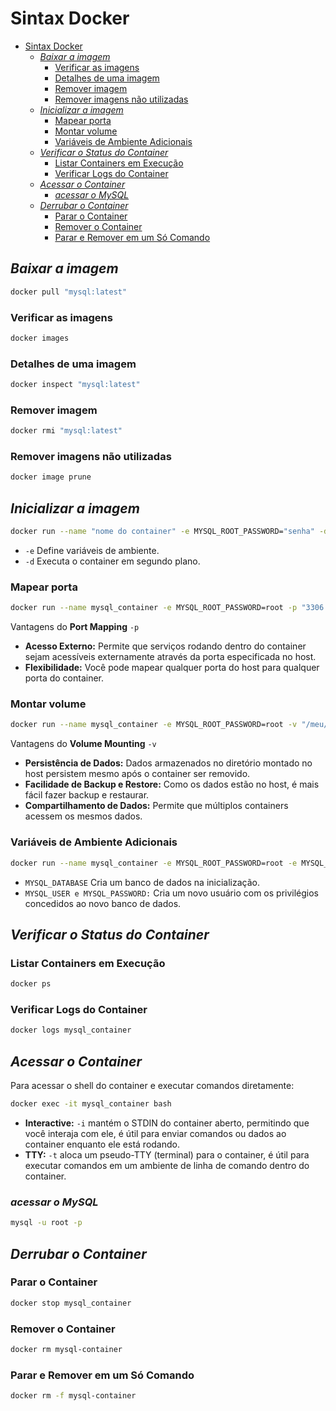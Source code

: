 # Sintax Docker

- [Sintax Docker](#sintax-docker)
  - [*Baixar a imagem*](#baixar-a-imagem)
    - [Verificar as imagens](#verificar-as-imagens)
    - [Detalhes de uma imagem](#detalhes-de-uma-imagem)
    - [Remover imagem](#remover-imagem)
    - [Remover imagens não utilizadas](#remover-imagens-não-utilizadas)
  - [*Inicializar a imagem*](#inicializar-a-imagem)
    - [Mapear porta](#mapear-porta)
    - [Montar volume](#montar-volume)
    - [Variáveis de Ambiente Adicionais](#variáveis-de-ambiente-adicionais)
  - [*Verificar o Status do Container*](#verificar-o-status-do-container)
    - [Listar Containers em Execução](#listar-containers-em-execução)
    - [Verificar Logs do Container](#verificar-logs-do-container)
  - [*Acessar o Container*](#acessar-o-container)
    - [*acessar o MySQL*](#acessar-o-mysql)
  - [*Derrubar o Container*](#derrubar-o-container)
    - [Parar o Container](#parar-o-container)
    - [Remover o Container](#remover-o-container)
    - [Parar e Remover em um Só Comando](#parar-e-remover-em-um-só-comando)

## *Baixar a imagem*

```bash
docker pull "mysql:latest"
```

### Verificar as imagens

```bash
docker images
```

### Detalhes de uma imagem

```bash
docker inspect "mysql:latest"
```

### Remover imagem

```bash
docker rmi "mysql:latest"
```

### Remover imagens não utilizadas

```bash
docker image prune
```

## *Inicializar a imagem*

```bash
docker run --name "nome do container" -e MYSQL_ROOT_PASSWORD="senha" -d "mysql"
```

- ``-e`` Define variáveis de ambiente.
- ``-d`` Executa o container em segundo plano.

### Mapear porta

```bash
docker run --name mysql_container -e MYSQL_ROOT_PASSWORD=root -p "3306:3306" -d mysql
```

Vantagens do **Port Mapping** ``-p``

- **Acesso Externo:** Permite que serviços rodando dentro do container sejam acessíveis externamente através da porta especificada no host.
- **Flexibilidade:** Você pode mapear qualquer porta do host para qualquer porta do container.

### Montar volume

```bash
docker run --name mysql_container -e MYSQL_ROOT_PASSWORD=root -v "/meu/diretorio:/var/lib/mysql" -d mysql
```

Vantagens do **Volume Mounting** ``-v``

- **Persistência de Dados:** Dados armazenados no diretório montado no host persistem mesmo após o container ser removido.
- **Facilidade de Backup e Restore:** Como os dados estão no host, é mais fácil fazer backup e restaurar.
- **Compartilhamento de Dados:** Permite que múltiplos containers acessem os mesmos dados.

### Variáveis de Ambiente Adicionais

```bash
docker run --name mysql_container -e MYSQL_ROOT_PASSWORD=root -e MYSQL_DATABASE="db" -e MYSQL_USER="usuario" -e MYSQL_PASSWORD="senha_usuario" -d mysql
```

- ``MYSQL_DATABASE`` Cria um banco de dados na inicialização.
- ``MYSQL_USER e MYSQL_PASSWORD:`` Cria um novo usuário com os privilégios concedidos ao novo banco de dados.

## *Verificar o Status do Container*

### Listar Containers em Execução

```bash
docker ps
```

### Verificar Logs do Container

```bash
docker logs mysql_container
```

## *Acessar o Container*

Para acessar o shell do container e executar comandos diretamente:

```bash
docker exec -it mysql_container bash
```

- **Interactive:** ``-i`` mantém o STDIN do container aberto, permitindo que você interaja com ele, é útil para enviar comandos ou dados ao container enquanto ele está rodando.
- **TTY:** ``-t`` aloca um pseudo-TTY (terminal) para o container, é útil para executar comandos em um ambiente de linha de comando dentro do container.

### *acessar o MySQL*

```bash
mysql -u root -p
```

## *Derrubar o Container*

### Parar o Container

```bash
docker stop mysql_container
```

### Remover o Container

```bash
docker rm mysql-container
```

### Parar e Remover em um Só Comando

```bash
docker rm -f mysql-container
```
